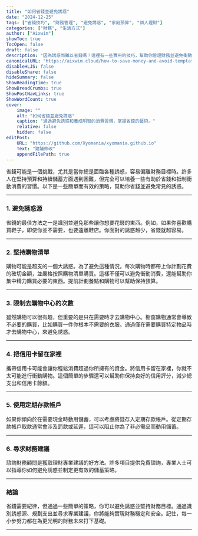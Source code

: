 ```yaml
---
title: "如何省錢並避免誘惑"
date: "2024-12-25"
tags: ["省錢技巧", "財務管理", "避免誘惑", "家庭預算", "個人理財"]
categories: ["財務", "生活方式"]
author: ["Aixwim"]
showToc: true
TocOpen: false
draft: false
description: "因為誘惑而難以省錢嗎？這裡有一些實用的技巧，幫助你管理財務並避免衝動消費。"
canonicalURL: "https://aixwim.cloud/how-to-save-money-and-avoid-temptations"
disableHLJS: false
disableShare: false
hideSummary: false
ShowReadingTime: true
ShowBreadCrumbs: true
ShowPostNavLinks: true
ShowWordCount: true
cover:
    image: ""
    alt: "如何省錢並避免誘惑"
    caption: "通過避免誘惑和養成明智的消費習慣，掌握省錢的藝術。"
    relative: false
    hidden: false
editPost:
    URL: "https://github.com/Xyomania/xyomania.github.io"
    Text: "建議修改"
    appendFilePath: true
---
```


省錢可能是一個挑戰，尤其是當你總是面臨各種誘惑，容易偏離財務目標時。許多人在堅持預算和持續儲蓄方面遇到困難，但完全可以培養一些有助於省錢和抵制衝動消費的習慣。以下是一些簡單而有效的策略，幫助你省錢並避免常見的誘惑。

---

### 1. 避免誘惑源

省錢的最佳方法之一是識別並避免那些讓你想要花錢的東西。例如，如果你喜歡購買鞋子，即使你並不需要，也要遠離鞋店。你面對的誘惑越少，省錢就越容易。

---

### 2. 堅持購物清單

購物可能是超支的一個大誘惑。為了避免這種情況，每次購物時都帶上你計劃花費的確切金額，並嚴格按照購物清單購買。這樣不僅可以避免衝動消費，還能幫助你集中精力購買必要的東西。提前計劃餐點和購物可以幫助保持預算。

---

### 3. 限制去購物中心的次數

雖然購物可以很有趣，但重要的是只在需要時才去購物中心。橱窗購物通常會導致不必要的購買，比如購買一件你根本不需要的衣服。通過僅在需要購買特定物品時才去購物中心，來避免誘惑。

---

### 4. 把信用卡留在家裡

攜帶信用卡可能會讓你輕鬆消費超過你所擁有的資金。將信用卡留在家裡，你就不太可能進行衝動購物。這個簡單的步驟還可以幫助你保持良好的信用評分，減少總支出和信用卡餘額。

---

### 5. 使用定期存款帳戶

如果你傾向於在需要現金時動用儲蓄，可以考慮將錢存入定期存款帳戶。從定期存款帳戶取款通常會涉及罰款或延遲，這可以阻止你為了非必需品而動用儲蓄。

---

### 6. 尋求財務建議

諮詢財務顧問是獲取理財專業建議的好方法。許多項目提供免費諮詢，專業人士可以指導你如何避免誘惑並制定更有效的儲蓄策略。

---

### 結論

省錢需要紀律，但通過一些簡單的策略，你可以避免誘惑並堅持財務目標。通過識別誘惑源、規劃支出並尋求專業建議，你將能夠實現財務穩定和安全。記住，每一小步努力都在為更光明的財務未來打下基礎。

---
